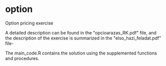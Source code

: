 # option
Option pricing exercise

A detailed description can be found in the "opcioarazas_RK.pdf" file, and the description of the exercise is summarized in the "elso_hazi_feladat.pdf" file-

The main_code.R contains the solution using the supplemented functions and procedures.

